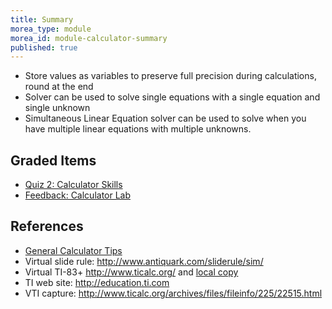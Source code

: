 ```yaml
---
title: Summary
morea_type: module
morea_id: module-calculator-summary
published: true
---
```

- Store values as variables to preserve full precision during calculations, round at the end
- Solver can be used to solve single equations with a single equation and single unknown
- Simultaneous Linear Equation solver can be used to solve when you have multiple linear equations with multiple unknowns.

## Graded Items

- [Quiz 2: Calculator Skills](/ef105/sys.php?f=assess/main&name=quiz02)
- [Feedback: Calculator Lab](/ef105/feedback/calculators.php)

## References

- [General Calculator Tips]
- Virtual slide rule: http://www.antiquark.com/sliderule/sim/
- Virtual TI-83+ http://www.ticalc.org/ and [local copy](virtual-ti.zip)
- TI web site: http://education.ti.com
- VTI capture: http://www.ticalc.org/archives/files/fileinfo/225/22515.html

[General Calculator Tips]: /ef105/gen/calculator-tips.php

